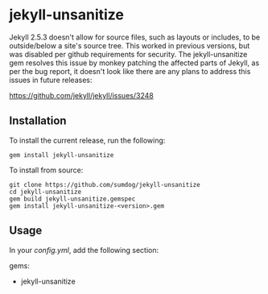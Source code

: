 jekyll-unsanitize
=================

Jekyll 2.5.3 doesn't allow for source files, such as layouts or includes, to be outside/below a site's source tree. This worked in previous versions, but was disabled per github requirements for security. The jekyll-unsanitize gem resolves this issue by monkey patching the affected parts of Jekyll, as per the bug report, it doesn't look like there are any plans to address this issues in future releases:

https://github.com/jekyll/jekyll/issues/3248

Installation
------------

To install the current release, run the following:

    gem install jekyll-unsanitize

To install from source:

    git clone https://github.com/sumdog/jekyll-unsanitize
    cd jekyll-unsanitize
    gem build jekyll-unsanitize.gemspec
    gem install jekyll-unsanitize-<version>.gem

Usage
-----

In your _config.yml_, add the following section:

gems: 
  - jekyll-unsanitize
